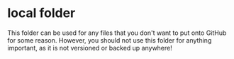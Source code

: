 # local folder

This folder can be used for any files that you don't want to put onto GitHub for some reason.  However, you should not use this folder for anything important, as it is not versioned or backed up anywhere!
